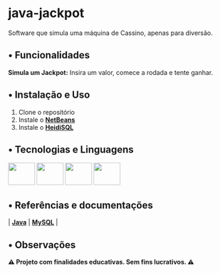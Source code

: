 # java-jackpot

Software que simula uma máquina de Cassino, apenas para diversão.

## • Funcionalidades

**Simula um Jackpot:** Insira um valor, comece a rodada e tente ganhar.

## • Instalação e Uso

1. Clone o repositório 
2. Instale o **[NetBeans](https://netbeans.apache.org/front/main/download/index.html)**
3. Instale o **[HeidiSQL](https://www.heidisql.com/download.php)**


## • Tecnologias e Linguagens

<div style="display: inline_block">
  <img src="https://cdn.jsdelivr.net/gh/devicons/devicon@latest/icons/java/java-original.svg" height="50" width="60"/>
  <img src="https://cdn.jsdelivr.net/gh/devicons/devicon@latest/icons/mysql/mysql-original-wordmark.svg" height="50" width="60"/>
  <img src="https://upload.wikimedia.org/wikipedia/commons/9/98/Apache_NetBeans_Logo.svg" height="50" width="60"/>
  <img src="https://upload.wikimedia.org/wikipedia/commons/3/32/HeidiSQL_logo_image.png" height="50" width="60"/>
</div>

## • Referências e documentações

| **[Java](https://docs.oracle.com/en/java/javase/17/)** 
| **[MySQL](https://dev.mysql.com/doc/)** |

## • Observações

**⚠️ Projeto com finalidades educativas. Sem fins lucrativos. ⚠️**


